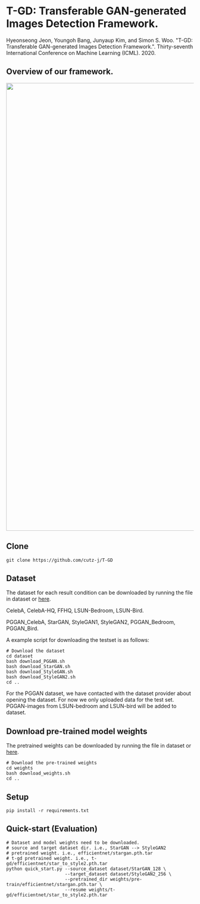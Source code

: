 # T-GD: Transferable GAN-generated Images Detection Framework.
Hyeonseong Jeon, Youngoh Bang, Junyaup Kim, and Simon S. Woo. "T-GD: Transferable GAN-generated Images Detection Framework.". Thirty-seventh International Conference on Machine Learning  (ICML). 2020.

## Overview of our framework.
<img src='./image/overview.png' width=1200>

## Clone
```
git clone https://github.com/cutz-j/T-GD
```

## Dataset
The dataset for each result condition can be downloaded by running the file in dataset or [here](https://skku0-my.sharepoint.com/:f:/g/personal/byo7000_skku_edu/EoP8mWpbyDhNtIaZ9rBoPWcB5QRsinPBKwr0V18dHsUR8w?e=7oNCXY).

CelebA, CelebA-HQ, FFHQ, LSUN-Bedroom, LSUN-Bird.

PGGAN_CelebA, StarGAN, StyleGAN1, StyleGAN2, PGGAN_Bedroom, PGGAN_Bird.

A example script for downloading the testset is as follows:

```
# Download the dataset
cd dataset
bash download_PGGAN.sh
bash download_StarGAN.sh
bash download_StyleGAN.sh
bash download_StyleGAN2.sh
cd ..
```

For the PGGAN dataset, we have contacted with the dataset provider about opening the dataset. For now we only uploaded data for the test set.
PGGAN-images from LSUN-bedroom and LSUN-bird will be added to dataset.

## Download pre-trained model weights
The pretrained weights can be downloaded by running the file in dataset or [here](https://skku0-my.sharepoint.com/:f:/g/personal/byo7000_skku_edu/EoP8mWpbyDhNtIaZ9rBoPWcB5QRsinPBKwr0V18dHsUR8w?e=7oNCXY).

```
# Download the pre-trained weights
cd weights
bash download_weights.sh
cd ..
```

## Setup
```
pip install -r requirements.txt
```

## Quick-start (Evaluation)
```
# Dataset and model weights need to be downloaded.
# source and target dataset dir. i.e., StarGAN --> StyleGAN2
# pretrained weight. i.e., efficientnet/stargan.pth.tar
# t-gd pretrained weight. i.e., t-gd/efficientnet/star_to_style2.pth.tar
python quick_start.py --source_dataset dataset/StarGAN_128 \
                      --target_dataset dataset/StyleGAN2_256 \
                      --pretrained_dir weights/pre-train/efficientnet/stargan.pth.tar \
                      --resume weights/t-gd/efficientnet/star_to_style2.pth.tar
```
